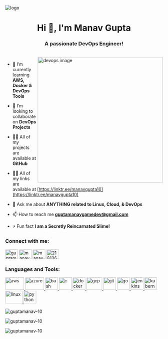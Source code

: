 ![logo](https://www.cloud4c.com/my/sites/my/files/2023-01/devops-framework-on-google-cloud-blog-banner.jpg)
<h1 align="center">Hi 👋, I'm Manav Gupta</h1>
<h3 align="center">A passionate DevOps Engineer!</h3>

<br>

<img align="right" alt="devops image" width="400" src="https://cdn.faun.dev/prod/media/public/original_images/devOps-cloud-native.gif">

<!--<p align="left"> <img src="https://komarev.com/ghpvc/?username=guptamanav-10&label=Profile%20views&color=0e75b6&style=flat" alt="guptamanav-10" /> </p>

<p align="left"> <a href="https://github.com/ryo-ma/github-profile-trophy"><img src="https://github-profile-trophy.vercel.app/?username=guptamanav-10" alt="guptamanav-10" /></a> </p> -->

- 🌱 I’m currently learning **AWS, Docker & DevOps Tools**

- 👯 I’m looking to collaborate on **DevOps Projects**

- 👨‍💻 All of my projects are available at **GitHub**

- 👨‍💻 All of my links are available at [https://linktr.ee/manavgupta10](https://linktr.ee/manavgupta10)

- 💬 Ask me about **ANYTHING related to Linux, Cloud, & DevOps**

- 📫 How to reach me **guptamanavgamedev@gmail.com**

- ⚡ Fun fact **I am a Secretly Reincarnated Slime!**

<h3 align="left">Connect with me:</h3>
<p align="left">
<a href="https://dev.to/guptamanav10" target="blank"><img align="center" src="https://user-images.githubusercontent.com/100012330/236132107-f852ebf6-0c84-47bc-a1dd-2af1ee2b4b9c.png" alt="guptamanav10" height="30" width="40" /></a>
<a href="https://twitter.com/manavgupta_10" target="blank"><img align="center" src="https://upload.wikimedia.org/wikipedia/commons/thumb/6/6f/Logo_of_Twitter.svg/2491px-Logo_of_Twitter.svg.png" alt="manavgupta_10" height="30" width="40" /></a>
<a href="https://linkedin.com/in/manav-gupta-107158230" target="blank"><img align="center" src="https://user-images.githubusercontent.com/100012330/236132392-299001cf-5d7c-4454-a65c-e5f3f6d28687.png" alt="manav-gupta-107158230" height="30" width="40" /></a>
<a href="https://stackoverflow.com/users/21812676" target="blank"><img align="center" src="https://user-images.githubusercontent.com/100012330/236132473-382f6fcb-b2a5-434e-a0d4-6f04e3e836f9.png" alt="21812676" height="30" width="40" /></a>
</p>

<h3 align="left">Languages and Tools:</h3>
<p align="left"> <a href="https://aws.amazon.com" target="_blank" rel="noreferrer"> <img src="https://upload.wikimedia.org/wikipedia/commons/thumb/9/93/Amazon_Web_Services_Logo.svg/1280px-Amazon_Web_Services_Logo.svg.png" alt="aws" width="60" height="40"/> </a> <a href="https://azure.microsoft.com/en-in/" target="_blank" rel="noreferrer"> <img src="https://user-images.githubusercontent.com/100012330/236130631-d1024026-6d59-438b-999b-239cadd95852.png" alt="azure" width="60" height="40"/> </a> <a href="https://www.gnu.org/software/bash/" target="_blank" rel="noreferrer"> <img src="https://user-images.githubusercontent.com/100012330/236130801-e27f9348-2c5c-41db-9fe6-69cca294e21c.png" alt="bash" width="40" height="40"/> </a> <a href="https://www.cprogramming.com/" target="_blank" rel="noreferrer"> <img src="https://user-images.githubusercontent.com/100012330/236130967-7820eddb-b964-428d-93a5-ad96e9bf7866.png" alt="c" width="40" height="40"/> </a> <a href="https://www.docker.com/" target="_blank" rel="noreferrer"> <img src="https://i.pinimg.com/originals/5c/bb/a7/5cbba74b40ec0c0ce77b3db3ec1a5e05.png" alt="docker" width="40" height="40"/> </a> <a href="https://cloud.google.com" target="_blank" rel="noreferrer"> <img src="https://www.gend.co/hs-fs/hubfs/gcp-logo-cloud.png?width=730&name=gcp-logo-cloud.png" alt="gcp" width="50" height="40"/> </a> <a href="https://git-scm.com/" target="_blank" rel="noreferrer"> <img src="https://user-images.githubusercontent.com/100012330/236131427-8f7f7517-c67c-4c09-9af6-69089e048697.png" alt="git" width="40" height="40"/> </a> <a href="https://golang.org" target="_blank" rel="noreferrer"> <img src="https://go.dev/blog/go-brand/Go-Logo/PNG/Go-Logo_Blue.png" alt="go" width="40" height="40"/> </a> <a href="https://www.jenkins.io" target="_blank" rel="noreferrer"> <img src="https://upload.wikimedia.org/wikipedia/commons/thumb/e/e9/Jenkins_logo.svg/1200px-Jenkins_logo.svg.png" alt="jenkins" width="40" height="40"/> </a> <a href="https://kubernetes.io" target="_blank" rel="noreferrer"> <img src="https://upload.wikimedia.org/wikipedia/commons/thumb/3/39/Kubernetes_logo_without_workmark.svg/2109px-Kubernetes_logo_without_workmark.svg.png" alt="kubernetes" width="40" height="40"/> </a> <a href="https://www.linux.org/" target="_blank" rel="noreferrer"> <img src="https://upload.wikimedia.org/wikipedia/commons/thumb/d/d8/Red_Hat_logo.svg/2560px-Red_Hat_logo.svg.png" alt="linux" width="55" height="40"/> </a> <a href="https://www.python.org" target="_blank" rel="noreferrer"> <img src="https://upload.wikimedia.org/wikipedia/commons/thumb/c/c3/Python-logo-notext.svg/1869px-Python-logo-notext.svg.png" alt="python" width="40" height="40"/> </a> </p>

<p><img align="center" src="https://github-readme-streak-stats.herokuapp.com/?user=guptamanav-10&" alt="guptamanav-10" /></p>

<p><img align="center" src="https://github-readme-stats.vercel.app/api?username=guptamanav-10&show_icons=true&locale=en" alt="guptamanav-10" /></p>

<p><img align="left" src="https://github-readme-stats.vercel.app/api/top-langs?username=guptamanav-10&show_icons=true&locale=en&layout=compact" alt="guptamanav-10" /></p>
